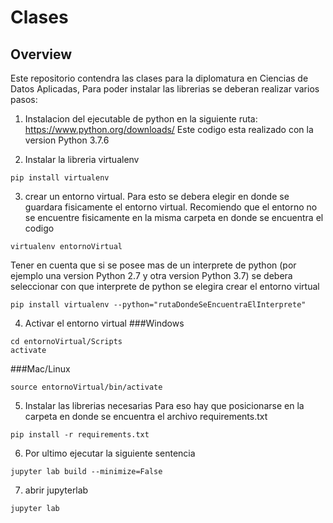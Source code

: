 # Clases

## Overview

Este repositorio contendra las clases para la diplomatura en Ciencias de Datos Aplicadas, Para poder instalar las librerias se deberan realizar varios pasos:
1) Instalacion del ejecutable de python en la siguiente ruta: https://www.python.org/downloads/
Este codigo esta realizado con la version Python 3.7.6

2) Instalar la libreria virtualenv
```
pip install virtualenv
```

3) crear un entorno virtual. Para esto se debera elegir en donde se guardara fisicamente el entorno virtual. Recomiendo que el entorno no se encuentre fisicamente en la misma carpeta en donde se encuentra el codigo
```
virtualenv entornoVirtual
```
Tener en cuenta que si se posee mas de un interprete de python (por ejemplo una version Python 2.7 y otra version Python 3.7) se debera seleccionar con que interprete de python se elegira crear el entorno virtual
```
pip install virtualenv --python="rutaDondeSeEncuentraElInterprete"
```

4) Activar el entorno virtual
###Windows
```
cd entornoVirtual/Scripts
activate
```
###Mac/Linux
```
source entornoVirtual/bin/activate
```

5) Instalar las librerias necesarias
Para eso hay que posicionarse en la carpeta en donde se encuentra el archivo requirements.txt
```
pip install -r requirements.txt
```

6) Por ultimo ejecutar la siguiente sentencia
```
jupyter lab build --minimize=False
```

7) abrir jupyterlab
```
jupyter lab
```
